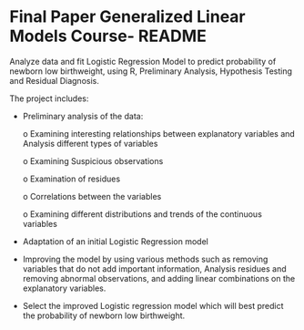 # Final Paper Generalized Linear Models Course- README
Analyze data and fit Logistic Regression Model to predict probability of newborn low birthweight, using R, Preliminary Analysis, Hypothesis Testing and Residual Diagnosis.

The project includes:
  - Preliminary analysis of the data:
  
    o Examining interesting relationships between explanatory variables and Analysis different types of variables
    
    o Examining Suspicious observations
    
    o Examination of residues
    
    o Correlations between the variables
    
    o Examining different distributions and trends of the continuous variables
    
  - Adaptation of an initial Logistic Regression model
  - Improving the model by using various methods such as removing variables that do not add important information, Analysis residues and removing abnormal observations, and         adding linear combinations on the explanatory variables.
  - Select the improved Logistic regression model which will best predict the probability of newborn low birthweight.

